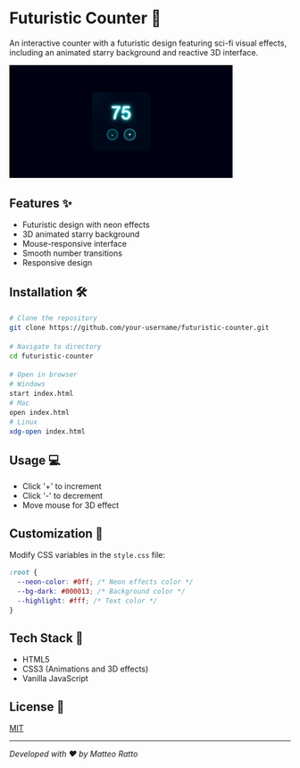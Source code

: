# Futuristic Counter 🚀

An interactive counter with a futuristic design featuring sci-fi visual effects, including an animated starry background and reactive 3D interface.

[<img src="./screen/screen.png" alt="Project Screenshot" width="400"/>](./screen/screen.png)

## Features ✨

- Futuristic design with neon effects
- 3D animated starry background
- Mouse-responsive interface
- Smooth number transitions
- Responsive design

## Installation 🛠️

```bash
# Clone the repository
git clone https://github.com/your-username/futuristic-counter.git

# Navigate to directory
cd futuristic-counter

# Open in browser
# Windows
start index.html
# Mac
open index.html
# Linux
xdg-open index.html
```

## Usage 💻

- Click '+' to increment
- Click '-' to decrement
- Move mouse for 3D effect

## Customization 🎨

Modify CSS variables in the `style.css` file:

```css
:root {
  --neon-color: #0ff; /* Neon effects color */
  --bg-dark: #000013; /* Background color */
  --highlight: #fff; /* Text color */
}
```

## Tech Stack 🔧

- HTML5
- CSS3 (Animations and 3D effects)
- Vanilla JavaScript

## License 📄

[MIT](./LICENSE)

---

_Developed with ❤️ by Matteo Ratto_

